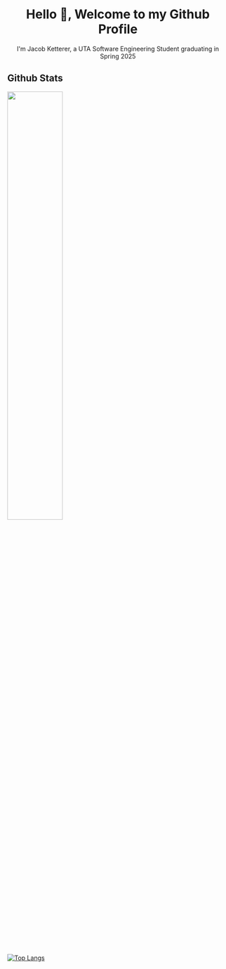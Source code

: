 <h1 align="center">Hello 👋, Welcome to my Github Profile</h1>
<p align="center">I'm Jacob Ketterer, a UTA Software Engineering Student graduating in Spring 2025</p>

<h2>Github Stats</h2>
<a href="https://github.com/jketterer02"><img width="50%" src="https://github-readme-stats-five-ivory-45.vercel.app/api?username=jketterer02&theme=dark&show_icons=true"></a>

[![Top Langs](https://github-readme-stats.vercel.app/api/top-langs/?username=jketterer02&layout=compact&theme=dark)](https://github.com/jketterer02)



